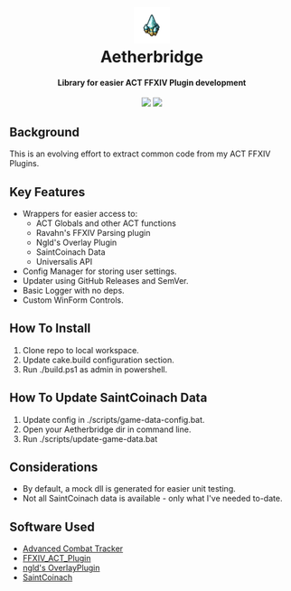 <h1 align="center">
  <br><a href="https://github.com/kalilistic/aetherbridge"><img src="img/bannerIcon.png" alt="Aetherbridge"></a>
  <br>Aetherbridge<br>
</h1>
<h4 align="center">Library for easier ACT FFXIV Plugin development</h4>

<p align="center">
  <a href="https://github.com/kalilistic/aetherbridge/blob/master/LICENSE"><img src="https://img.shields.io/github/license/kalilistic/aetherbridge?color=lightgrey"></a>
  <a href="https://discord.gg/ftn4k7x"><img src="https://img.shields.io/badge/chat-on%20discord-7289da.svg"></a>
</p>

## Background

This is an evolving effort to extract common code from my ACT FFXIV Plugins.

## Key Features

* Wrappers for easier access to:
  * ACT Globals and other ACT functions
  * Ravahn's FFXIV Parsing plugin
  * Ngld's Overlay Plugin
  * SaintCoinach Data
  * Universalis API
* Config Manager for storing user settings.
* Updater using GitHub Releases and SemVer.
* Basic Logger with no deps.
* Custom WinForm Controls.

## How To Install
1. Clone repo to local workspace.
2. Update cake.build configuration section.
3. Run ./build.ps1 as admin in powershell.

## How To Update SaintCoinach Data
1. Update config in ./scripts/game-data-config.bat.
2. Open your Aetherbridge dir in command line.
3. Run ./scripts/update-game-data.bat

## Considerations

* By default, a mock dll is generated for easier unit testing.
* Not all SaintCoinach data is available - only what I've needed to-date.

## Software Used

* <a href="https://github.com/EQAditu/AdvancedCombatTracker">Advanced Combat Tracker</a>
* <a href="https://github.com/ravahn/FFXIV_ACT_Plugin">FFXIV_ACT_Plugin</a>
* <a href="https://github.com/ngld/OverlayPlugin">ngld's OverlayPlugin</a>
* <a href="https://github.com/ufx/SaintCoinach">SaintCoinach</a>

